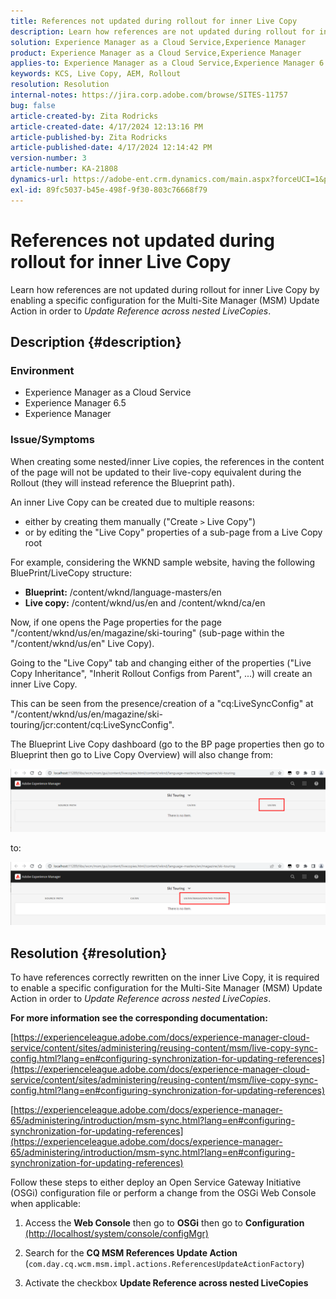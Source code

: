```yaml
---
title: References not updated during rollout for inner Live Copy
description: Learn how references are not updated during rollout for inner Live Copy by enabling a specific configuration for the Multi-Site Manager
solution: Experience Manager as a Cloud Service,Experience Manager
product: Experience Manager as a Cloud Service,Experience Manager
applies-to: Experience Manager as a Cloud Service,Experience Manager 6.5,Experience Manager
keywords: KCS, Live Copy, AEM, Rollout
resolution: Resolution
internal-notes: https://jira.corp.adobe.com/browse/SITES-11757
bug: false
article-created-by: Zita Rodricks
article-created-date: 4/17/2024 12:13:16 PM
article-published-by: Zita Rodricks
article-published-date: 4/17/2024 12:14:42 PM
version-number: 3
article-number: KA-21808
dynamics-url: https://adobe-ent.crm.dynamics.com/main.aspx?forceUCI=1&pagetype=entityrecord&etn=knowledgearticle&id=a8dee5dc-b3fc-ee11-a1ff-6045bd0065b6
exl-id: 89fc5037-b45e-498f-9f30-803c76668f79
---
```

# References not updated during rollout for inner Live Copy


Learn how references are not updated during rollout for inner Live Copy by enabling a specific configuration for the Multi-Site Manager (MSM) Update Action in order to *Update Reference across nested LiveCopies*.

## Description {#description}


### <b>Environment</b>

- Experience Manager as a Cloud Service
- Experience Manager 6.5
- Experience Manager


### <b>Issue/Symptoms</b>

When creating some nested/inner Live copies, the references in the content of the page will not be updated to their live-copy equivalent during the Rollout (they will instead reference the Blueprint path).

An inner Live Copy can be created due to multiple reasons:

- either by creating them manually ("Create `>`  Live Copy")
- or by editing the "Live Copy" properties of a sub-page from a Live Copy root




For example, considering the WKND sample website, having the following BluePrint/LiveCopy structure:

- <b>Blueprint:</b> /content/wknd/language-masters/en
- <b>Live copy:</b> /content/wknd/us/en and /content/wknd/ca/en


Now, if one opens the Page properties for the page "/content/wknd/us/en/magazine/ski-touring" (sub-page within the "/content/wknd/us/en" Live Copy).

Going to the "Live Copy" tab and changing either of the properties ("Live Copy Inheritance", "Inherit Rollout Configs from Parent", ...) will create an inner Live Copy.

This can be seen from the presence/creation of a "cq:LiveSyncConfig" at "/content/wknd/us/en/magazine/ski-touring/jcr:content/cq:LiveSyncConfig".

The Blueprint Live Copy dashboard (go to the BP page properties then go to Blueprint then go to Live Copy Overview) will also change from:

![](assets/___afdee5dc-b3fc-ee11-a1ff-6045bd0065b6___.png)

to:

![](assets/___b1dee5dc-b3fc-ee11-a1ff-6045bd0065b6___.png)




## Resolution {#resolution}


To have references correctly rewritten on the inner Live Copy, it is required to enable a specific configuration for the Multi-Site Manager (MSM) Update Action in order to *Update Reference across nested LiveCopies*.

<b>For more information see the corresponding documentation:</b>

[https://experienceleague.adobe.com/docs/experience-manager-cloud-service/content/sites/administering/reusing-content/msm/live-copy-sync-config.html?lang=en#configuring-synchronization-for-updating-references](https://experienceleague.adobe.com/docs/experience-manager-cloud-service/content/sites/administering/reusing-content/msm/live-copy-sync-config.html?lang=en#configuring-synchronization-for-updating-references)

[https://experienceleague.adobe.com/docs/experience-manager-65/administering/introduction/msm-sync.html?lang=en#configuring-synchronization-for-updating-references](https://experienceleague.adobe.com/docs/experience-manager-65/administering/introduction/msm-sync.html?lang=en#configuring-synchronization-for-updating-references)



Follow these steps to either deploy an Open Service Gateway Initiative (OSGi) configuration file or perform a change from the OSGi Web Console when applicable:

1. Access the <b>Web Console</b> then go to <b>OSGi</b> then go to <b>Configuration</b> [(http://localhost/system/console/configMgr)](http://localhost/system/console/configMgr)


2. Search for the <b>CQ MSM References Update Action</b> (`com.day.cq.wcm.msm.impl.actions.ReferencesUpdateActionFactory`)


3. Activate the checkbox <b>Update Reference across nested LiveCopies</b>
